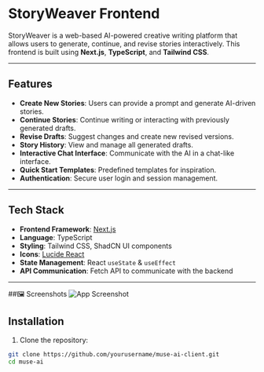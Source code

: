 # StoryWeaver Frontend

StoryWeaver is a web-based AI-powered creative writing platform that allows users to generate, continue, and revise stories interactively. This frontend is built using **Next.js**, **TypeScript**, and **Tailwind CSS**.

---

## Features

- **Create New Stories**: Users can provide a prompt and generate AI-driven stories.
- **Continue Stories**: Continue writing or interacting with previously generated drafts.
- **Revise Drafts**: Suggest changes and create new revised versions.
- **Story History**: View and manage all generated drafts.
- **Interactive Chat Interface**: Communicate with the AI in a chat-like interface.
- **Quick Start Templates**: Predefined templates for inspiration.
- **Authentication**: Secure user login and session management.

---

## Tech Stack

- **Frontend Framework**: [Next.js](https://nextjs.org/)
- **Language**: TypeScript
- **Styling**: Tailwind CSS, ShadCN UI components
- **Icons**: [Lucide React](https://lucide.dev/)
- **State Management**: React `useState` & `useEffect`
- **API Communication**: Fetch API to communicate with the backend

---

##🖼️ Screenshots
![App Screenshot]([https://raw.githubusercontent.com/rupsa45/muse-ai-client/main/public/image.png](https://github.com/rupsa45/muse-ai-client/blob/main/public/image.png))



## Installation

1. Clone the repository:

```bash
git clone https://github.com/yourusername/muse-ai-client.git
cd muse-ai
